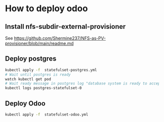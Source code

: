 # How to deploy odoo

## Install nfs-subdir-external-provisioner
See https://github.com/Shermine237/NFS-as-PV-provisioner/blob/main/readme.md

## Deploy postgres
```bash
kubectl apply -f  statefulset-postgres.yml
# Wait until postgres is ready
watch kubectl get pod
# Wait ready message in postgres log "database system is ready to accept connections"
kubectl logs postgres-statefulset-0
```

## Deploy Odoo
```bash
kubectl apply -f  statefulset-odoo.yml
```
